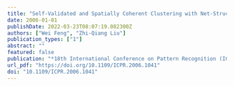 ```yaml
---
title: "Self-Validated and Spatially Coherent Clustering with Net-Structured MRF and Graph Cuts"
date: 2006-01-01
publishDate: 2022-03-23T08:07:19.082300Z
authors: ["Wei Feng", "Zhi-Qiang Liu"]
publication_types: ["1"]
abstract: ""
featured: false
publication: "*18th International Conference on Pattern Recognition (ICPR 2006), 20-24 August 2006, Hong Kong, China*"
url_pdf: "https://doi.org/10.1109/ICPR.2006.1041"
doi: "10.1109/ICPR.2006.1041"
---
```


